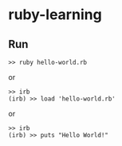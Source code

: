 # ruby-learning

## Run
```
>> ruby hello-world.rb
```

or
```
>> irb
(irb) >> load 'hello-world.rb'
```

or
```
>> irb
(irb) >> puts "Hello World!"
```